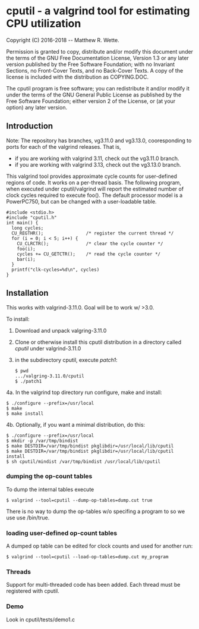 # cputil - a valgrind tool for estimating CPU utilization

Copyright (C) 2016-2018 -- Matthew R. Wette.

Permission is granted to copy, distribute and/or modify this document
under the terms of the GNU Free Documentation License, Version 1.3 or
any later version published by the Free Software Foundation; with no
Invariant Sections, no Front-Cover Texts, and no Back-Cover Texts.  A
copy of the license is included with the distribution as COPYING.DOC.

The cputil program is free software; you can redistribute it and/or
modify it under the terms of the GNU General Public License as
published by the Free Software Foundation; either version 2 of the
License, or (at your option) any later version.

## Introduction

Note: The repository has branches, vg3.11.0 and vg3.13.0, cooresponding to 
ports for each of the valgrind releases.  That is,
* if you are working with valgrind 3.11, check out the vg3.11.0 branch.
* if you are working with valgrind 3.13, check out the vg3.13.0 branch.

This valgrind tool provides approximate cycle counts for user-defined
regions of code.  It works on a per-thread basis.  The following program,
when executed under cputil/valgrind will report the estimated number of 
clock cycles required to execute foo().  The default processor model is
a PowerPC750, but can be changed with a user-loadable table.

```
#include <stdio.h>
#include "cputil.h"
int main() {
  long cycles;
  CU_REGTHR();                /* register the current thread */
  for (i = 0; i < 5; i++) {
    CU_CLRCTR();              /* clear the cycle counter */
    foo(i);
    cycles += CU_GETCTR();    /* read the cycle counter */
    bar(i);
  }
  printf("clk-cycles=%d\n", cycles)
}
```

## Installation

This works with valgrind-3.11.0.  Goal will be to work w/ >3.0.

To install:

1. Download and unpack valgring-3.11.0

2. Clone or otherwise install this cputil distribution in a directory
   called *cputil* under valgrind-3.11.0

3. in the subdirectory cputil, execute *patch1*:
   ```
   $ pwd
   .../valgring-3.11.0/cputil
   $ ./patch1
   ```

4a. In the valgrind top directory run configure, make and install:
   ```
   $ ./configure --prefix=/usr/local
   $ make 
   $ make install
   ```

4b. Optionally, if you want a minimal distribution, do this:
   ```
   $ ./configure --prefix=/usr/local
   $ mkdir -p /var/tmp/bindist
   $ make DESTDIR=/var/tmp/bindist pkglibdir=/usr/local/lib/cputil
   $ make DESTDIR=/var/tmp/bindist pkglibdir=/usr/local/lib/cputil install
   $ sh cputil/mindist /var/tmp/bindist /usr/local/lib/cputil
   ```

### dumping the op-count tables
To dump the internal tables execute
   ```
   $ valgrind --tool=cputil --dump-op-tables=dump.cut true
   ```
There is no way to dump the op-tables w/o specifing a program to so
we use use /bin/true.


### loading user-defined op-count tables
A dumped op table can be edited for clock counts and used for another run:
   ```
   $ valgrind --tool=cputil --load-op-tables=dump.cut my_program
   ```

### Threads

Support for multi-threaded code has been added.  Each thread must be 
registered with cputil.

### Demo

Look in cputil/tests/demo1.c
